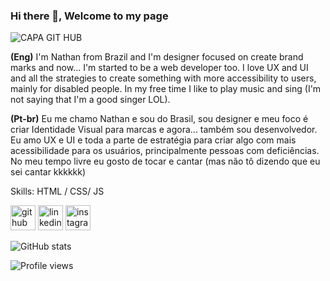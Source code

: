 ### Hi there 👋, Welcome to my page

![CAPA GIT HUB](https://user-images.githubusercontent.com/104570496/165954747-999bb82b-6667-4dc2-a9c9-418bb5630693.png)


<b>(Eng)</b> I'm Nathan from Brazil and I'm designer focused on create brand marks and now... I'm started to be a web developer too. I love UX and UI and all the strategies to create something with more accessibility to users, mainly for disabled people. In my free time I like to play music and sing (I'm not saying that I'm a good singer LOL). 

<b>(Pt-br)</b> Eu me chamo Nathan e sou do Brasil, sou designer e meu foco é criar Identidade Visual para marcas e agora... também sou desenvolvedor. Eu amo UX e UI e toda a parte de estratégia para criar algo com mais acessibilidade para os usuários, principalmente pessoas com deficiências. No meu tempo livre eu gosto de tocar e cantar (mas não tô dizendo que eu sei cantar kkkkkk) 

Skills:  HTML / CSS/ JS

[<img src='https://cdn.jsdelivr.net/npm/simple-icons@3.0.1/icons/github.svg' alt='github' height='40'>](https://github.com/nathanparente)  [<img src='https://cdn.jsdelivr.net/npm/simple-icons@3.0.1/icons/linkedin.svg' alt='linkedin' height='40'>](https://www.linkedin.com/in/https://www.linkedin.com/in/nathanvieira-ofc//)  [<img src='https://cdn.jsdelivr.net/npm/simple-icons@3.0.1/icons/instagram.svg' alt='instagram' height='40'>](https://www.instagram.com/@nvdesign.oficial/)  

![GitHub stats](https://github-readme-stats.vercel.app/api?username=nathanparente&show_icons=true)  

![Profile views](https://gpvc.arturio.dev/nathanparente)  
